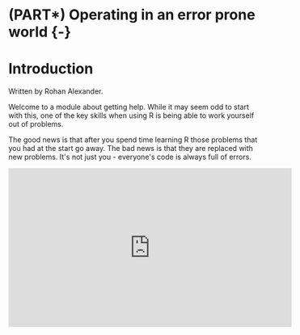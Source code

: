 



# (PART\*) Operating in an error prone world {-}


# Introduction

Written by Rohan Alexander.

Welcome to a module about getting help. While it may seem odd to start with this, one of the key skills when using R is being able to work yourself out of problems.

The good news is that after you spend time learning R those problems that you had at the start go away. The bad news is that they are replaced with new problems. It's not just you - everyone's code is always full of errors.

<iframe width="560" height="315" src="https://www.youtube.com/embed/82ogkkY7qeQ" frameborder="0" allow="accelerometer; autoplay; clipboard-write; encrypted-media; gyroscope; picture-in-picture" allowfullscreen></iframe>

